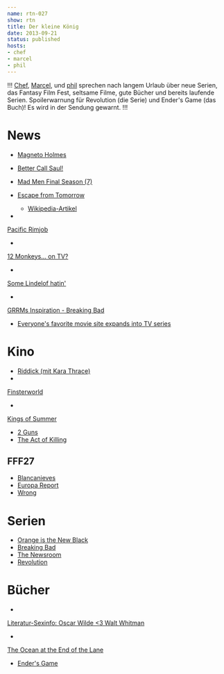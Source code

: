 ```yaml
---
name: rtn-027
show: rtn
title: Der kleine König
date: 2013-09-21
status: published
hosts:
- chef
- marcel
- phil
---
```

!!!
[Chef](https://twitter.com/grischder), [Marcel](https://twitter.com/xartas), und [phil](https://twitter.com/philgrooves) sprechen nach langem Urlaub über neue Serien, das Fantasy Film Fest, seltsame Filme, gute Bücher und bereits laufende Serien. Spoilerwarnung für Revolution (die Serie) und Ender's Game (das Buch)! Es wird in der Sendung gewarnt.
!!!

# News

- [Magneto Holmes](http://www.empireonline.com/news/story.asp?NID=38652)
- [Better Call Saul!](http://www.theverge.com/2013/9/11/4720308/breaking-bad-prequel-series-better-call-saul-is-coming-to-amc)
- [Mad Men Final Season (7)](http://www.latimes.com/entertainment/tv/showtracker/la-et-st-mad-men-final-season-two-halves-20130917,0,1564180.story)
- [Escape from Tomorrow](http://www.traileraddict.com/trailer/escape-from-tomorrow/trailer)
  - [Wikipedia-Artikel](http://en.wikipedia.org/wiki/Escape_from_Tomorrow)

-

[Pacific Rimjob](http://badassdigest.com/2013/09/02/the-50-shades-of-grey-sex-team-has-been-cast)

-

[12 Monkeys... on TV?](http://badassdigest.com/2013/08/26/who-wants-a-12-monkeys-tv-show)

-

[Some Lindelof hatin'](http://www.deadline.com/2013/09/damon-lindelofs-the-leftovers-gets-series-order-at-hbo/)

-

[GRRMs Inspiration - Breaking Bad](http://grrm.livejournal.com/337511.html)

- [Everyone's favorite movie site expands into TV series](http://variety.com/2013/digital/news/rotten-tomatoes-to-give-fresh-ratings-to-tv-shows-1200612502/)

# Kino

- [Riddick (mit Kara Thrace)](http://www.imdb.com/title/tt1411250/?ref_=sr_1)
-

[Finsterworld](http://www.imdb.com/title/tt2338864/?ref_=sr_1)

-

[Kings of Summer](http://www.imdb.com/title/tt2179116/?ref_=sr_1)

- [2 Guns](http://www.imdb.com/title/tt1272878/?ref_=fn_al_tt_1)
- [The Act of Killing](http://www.imdb.com/title/tt2375605/?ref_=sr_1)

## FFF27

- [Blancanieves](http://www.imdb.com/title/tt1854513/?ref_=sr_1)
- [Europa Report](http://www.imdb.com/title/tt2051879/?ref_=sr_1)
- [Wrong](http://www.imdb.com/title/tt1901040/?ref_=nm_knf_i2)

# Serien

- [Orange is the New Black](https://secure.retinacast.de/rtc-pp-e30-orange-is-the-new-black-fixed/)
- [Breaking Bad](https://secure.retinacast.de/rtc-s01e04-breaking-bad/)
- [The Newsroom](https://secure.retinacast.de/rtc-pp-e13-the-newsroom/)
- [Revolution](https://secure.retinacast.de/rtc-pp-e14-revolution/)

# Bücher

-

[Literatur-Sexinfo: Oscar Wilde <3 Walt Whitman](http://the-toast.net/2013/09/17/oscar-wilde-and-walt-whitman-did-it/)

-

[The Ocean at the End of the Lane](https://amazon.de/dp/0062272349?tag=retinacast04-21)

- [Ender's Game](http://www.amazon.de/dp/0812550706/?tag=retinacast04-21)
